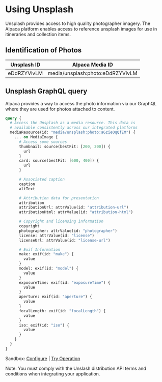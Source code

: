 [//]: # "Title: Unsplash Stock Photography"
[//]: # "Weight: 2"

# Using Unsplash

Unsplash provides access to high quality photographer imagery. The Alpaca
platform enables access to reference unsplash images for use in itineraries and
collection items.

## Identification of Photos

| Unsplash ID | Alpaca Media ID                  |
| ----------- | -------------------------------- |
| eDdRZYVivLM | media/unsplash:photo:eDdRZYVivLM |

## Unsplash GraphQL query

Alpaca provides a way to access the photo information via our GraphQL where they
are used for photos attached to content.

```graphql
query {
  # Access the Unsplash as a media resource. This data is
  # available consistently across our integrated platforms
  mediaResource(id: "media/unsplash:photo:aGzieOqQfEM") {
    ... on MediaImage {
      # Access some sources
      thumbnail: source(bestFit: [200, 200]) {
        url
      }
      card: source(bestFit: [600, 400]) {
        url
      }

      # Associated caption
      caption
      altText

      # Attribution data for presentation
      attribution
      attributionUrl: attrValue(id: "attribution-url")
      attributionHtml: attrValue(id: "attribution-html")

      # Copyright and licensing information
      copyright
      photographer: attrValue(id: "photographer")
      license: attrValue(id: "license")
      licenseUrl: attrValue(id: "license-url")

      # Exif Information
      make: exif(id: "make") {
        value
      }
      model: exif(id: "model") {
        value
      }
      exposureTime: exif(id: "exposureTime") {
        value
      }
      aperture: exif(id: "aperture") {
        value
      }
      focalLength: exif(id: "focalLength") {
        value
      }
      iso: exif(id: "iso") {
        value
      }
    }
  }
}
```

Sandbox: [Configure](/topics/graphql/Apollo%20Sandbox/) |
[Try Operation](https://studio.apollographql.com/sandbox/explorer?explorerURLState=N4IgJg9gxgrgtgUwHYBcQC4QEcYIE4CeABMADpJFEDERAglFAgM5NEoAWCRAqkkwA4AbAIZN2RURKKIwAS2FE8zCDDyMAdEQAq7WazDCUCveUo1hAN2GyRAI0FcoEPnpTIUg4sKh4ILIip4RLKoCADmeIYIYERChgBmEHhwTKbS0fIASsqqjAAUsmDoRKQgMvIA9DB8cWLo-OwQKBDowgDiAF6yCADyWACK8QCiALKlAJQkaZTqswEUIxnCAJJwwmFcZBSUOzT0jP5MEIhER7nM0zsc8LZI1oLFZ2oIebbMKABisijFANoATAAGQEAGiIQMBAF1JlsdnCiKpBJdKABfZFEKDCPBFU6BfJvJifb5-ABswLBABZgdCptt4Qi8Ei6Ts0Uh0XsWNB5G4Ypj+ChZM50XyBULmZRhIIUFoEAAPFDkdl0FAoPCyWwwUUUAxGIiJIL8JRMdyGQVs8USFVqjVa9GGVXqzVm7iM4r2vAANUluAKONK7sdWoAtIiJnarYGzQAJFBwB6W1VewQ+wrFf0Rm1moPsWNIkDjRUWmgAYQg-AIarCOYkSBiglkjBcSDCwSQ+rWtotTnLlZz6IaTQgEWEDXwbqtSZTfpAA+aw9HeDDFvrjeN48T3peqZKIBXyGNS-pe74CBd8fdk630+PxpDjKXSqGstk8SIyzbSQ7ZvRawA1ghijlF9fTTMphH-CZaXpSgrGTBB0VZek4AgMAEHjID4hAndkNQvMYXRGDNwQ9E5X4PxVAQLRZEQQDn0w7dSlI8ilCoxBINhaDYNwYiLRHfAUAo2jgIYkA+LwASlHYgiiC4+CLUQ+FEkxQQABlkDCDghPo6clMlNTmw4KSLUIuCePpPQWiIDCsNKCyjOgmSiPky4FNZFEQBRIA)

Note: You must comply with the Unslash distribution API terms and conditions
when integrating your application.
